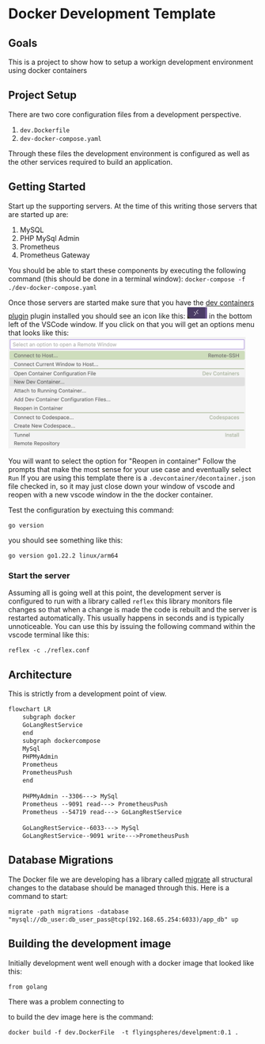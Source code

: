# Docker Development Template

## Goals
This is a project to show how to setup a workign development environment using docker containers

## Project Setup
There are two core configuration files from a development perspective.
1) `dev.Dockerfile`
1) `dev-docker-compose.yaml`

Through these files the development environment is configured as well as the other services required to build an application.

## Getting Started
Start up the supporting servers.  At the time of this writing those servers that are started up are:
1) MySQL
1) PHP MySql Admin
1) Prometheus
1) Prometheus Gateway

You should be able to start these components by executing the following command (this should be done in a terminal window):
`docker-compose -f ./dev-docker-compose.yaml`

Once those servers are started make sure that you have the [dev containers plugin](https://code.visualstudio.com/docs/devcontainers/containers) plugin installed you should see an icon like this: <img src="./images/devContainer.png" style="width:40px"/>  in the bottom left of the VSCode window.  If you click on that you will get an options menu that looks like this:  
<img src="./images/devContainerOptions.png" style="width:480px"/>  

You will want to select the option for "Reopen in container"
Follow the prompts that make the most sense for your use case and eventually select `Run`
If you are using this template there is a `.devcontainer/decontainer.json` file checked in,
so it may just close down your window of vscode and reopen with a new vscode window in the 
the docker container.  

Test the configuration by exectuing this command:  
```
go version
```
you should see something like this:
```
go version go1.22.2 linux/arm64
```

### Start the server
Assuming all is going well at this point, the development server is configured to run with a library called `reflex` this library monitors file changes so that when a change is made the code is rebuilt and the server is restarted automatically.  This usually happens in seconds and is typically unnoticeable.  You can use this by issuing the following command within the vscode terminal like this:  
```
reflex -c ./reflex.conf
```

## Architecture
This is strictly from a development point of view.
```mermaid
flowchart LR
    subgraph docker
    GoLangRestService
    end
    subgraph dockercompose
    MySql
    PHPMyAdmin
    Prometheus
    PrometheusPush
    end

    PHPMyAdmin --3306---> MySql
    Prometheus --9091 read---> PrometheusPush
    Prometheus --54719 read---> GoLangRestService

    GoLangRestService--6033---> MySql
    GoLangRestService--9091 write--->PrometheusPush

```

## Database Migrations
The Docker file we are developing has a library called [migrate](https://github.com/golang-migrate/migrate/) all structural changes to the database should be managed through this.  Here is a command to start:
```
migrate -path migrations -database "mysql://db_user:db_user_pass@tcp(192.168.65.254:6033)/app_db" up
```

## Building the development image
Initially development went well enough with a docker image that looked like this:  
```
from golang
```
There was a problem connecting to 

to build the dev image here is the command:  
```
docker build -f dev.DockerFile  -t flyingspheres/develpment:0.1 .
```